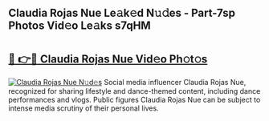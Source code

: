 ## Claudia Rojas Nue Le𝚊k𝚎d N𝚞𝚍es - Part-7sp Photos Vid𝚎o Le𝚊ks s7qHM

# <h2><a href="http://fb9vap3.evod.top/?m=Claudia+Rojas+Nue">🔗 👉🔴 Claudia Rojas Nue Vid𝚎o Ph𝚘t𝚘s</a></h2>

[![Claudia Rojas Nue N𝚞d𝚎s](https://i.imgur.com/8V9OHl7.gif)](http://fb9vap3.evod.top/?m=Claudia+Rojas+Nue)
Social media influencer Claudia Rojas Nue, recognized for sharing lifestyle and dance-themed content, including dance performances and vlogs. Public figures Claudia Rojas Nue can be subject to intense media scrutiny of their personal lives. 

